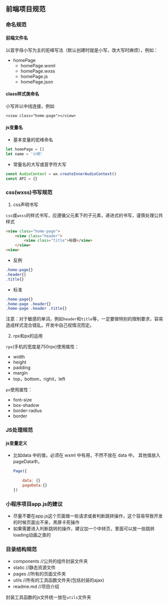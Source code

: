## 前端项目规范
### 命名规范
#### 前端文件名
以首字母小写为主的驼峰写法（默认创建时就是小写，改大写时麻烦），例如：
* homePage
    * homePage.wxml
    * homePage.wxss
    * homePage.js
    * homePage.json
#### class样式类命名
小写并以中线连接，例如
```
<view class="home-page"></view>
```
#### js变量名
* 基本变量的驼峰命名
```js
let homePage = []
let name = '小明'
```
* 常量名的大写或首字符大写
```js
const AudioContext = wx.createInnerAudioContext() 
const API = {}
```
### css(wxss)书写规范
1. css声明书写

```css```或```wxss```的样式书写，应遵循父元素下的子元素，递进式的书写，谨慎处理公共样式
```html
<view class="home-page">
    <view class="header">
        <view class="title">标题</view>
    </view>
<view>
```
* 反例
```css
.home-page{}
.header{}
.title{}
```
* 标准
```css
.home-page{}
.home-page .header{}
.home-page .header .title{}
```
注意：对于敏感的单词，例如```header```和```title```等，一定要做特别的限制要求，容易造成样式混合错乱。开发中自己视情况而定。

2. rpx和px的运用

```rpx```(手机的宽度是750rpx)使用属性：
* width
* height
* padding
* margin
* top，bottom，righit，left

```px```使用属性：
* font-size
* box-shadow
* border-radius
* border

### JS处理规范

#### js变量定义

- 比如data 中的值，必须在 wxml 中有用，不然不放在 data 中。  其他值放入pageData中。

  ```javascript
  Page({
      
      data: {}
      pageData:{}
  })
  ```
### 小程序项目app.js的建议
* 尽量不要在app.js这个页面做一些请求或者判断跳转操作，这个容易导致开发的时候页面出不来，黑屏卡死操作
* 如果需要进入判断跳转的操作，建议加一个中转页，里面可以放一些跳转loading动画之类的
  



### 目录结构规范
* components   //公共的组件封装文件夹
* static       //静态资源文件
* pages        //所有的页面文件夹
* utils        //所有的工具函数文件夹(包括封装的ajax)
* readme.md    //项目介绍

封装工具函数的js文件统一放在```utils```文件夹